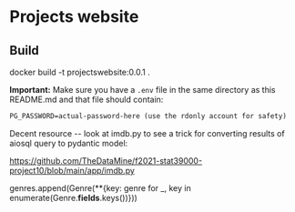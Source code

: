 # Projects website

## Build

docker build -t projectswebsite:0.0.1 .

**Important:** Make sure you have a `.env` file in the same directory as this README.md and that file should contain:

```txt
PG_PASSWORD=actual-password-here (use the rdonly account for safety)
```

Decent resource -- look at imdb.py to see a trick for converting results of aiosql query to pydantic model:

https://github.com/TheDataMine/f2021-stat39000-project10/blob/main/app/imdb.py

genres.append(Genre(**{key: genre for _, key in enumerate(Genre.__fields__.keys())}))

